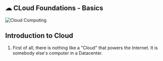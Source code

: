 ## ☁ CLoud Foundations - Basics

![Cloud Computing](https://user-images.githubusercontent.com/69891912/220421867-c6aa62be-843b-4ef3-835c-42e75f0c8ed4.png)

## Introduction to Cloud

1. First of all, there is nothing like a "Cloud" that powers the Internet. It is somebody else's computer in a Datacenter.

